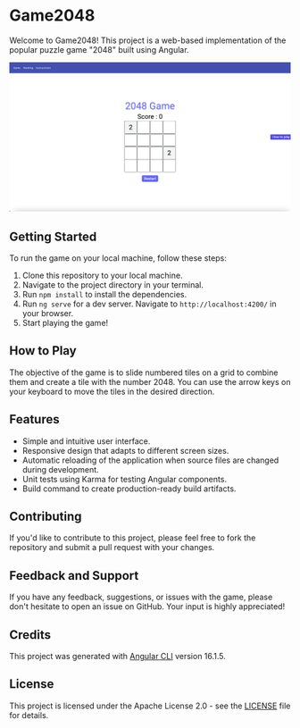 # Game2048

Welcome to Game2048! This project is a web-based implementation of the popular puzzle game "2048" built using Angular.

<img src="src/assets/game.png">

## Getting Started

To run the game on your local machine, follow these steps:

1. Clone this repository to your local machine.
2. Navigate to the project directory in your terminal.
3. Run `npm install` to install the dependencies.
4. Run `ng serve` for a dev server. Navigate to `http://localhost:4200/` in your browser.
5. Start playing the game!

## How to Play

The objective of the game is to slide numbered tiles on a grid to combine them and create a tile with the number 2048. You can use the arrow keys on your keyboard to move the tiles in the desired direction.

## Features

- Simple and intuitive user interface.
- Responsive design that adapts to different screen sizes.
- Automatic reloading of the application when source files are changed during development.
- Unit tests using Karma for testing Angular components.
- Build command to create production-ready build artifacts.

## Contributing

If you'd like to contribute to this project, please feel free to fork the repository and submit a pull request with your changes.

## Feedback and Support

If you have any feedback, suggestions, or issues with the game, please don't hesitate to open an issue on GitHub. Your input is highly appreciated!

## Credits

This project was generated with [Angular CLI](https://github.com/angular/angular-cli) version 16.1.5.

## License

This project is licensed under the Apache License 2.0 - see the [LICENSE](LICENSE) file for details.
